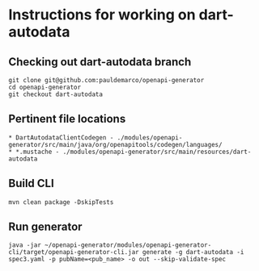 # Instructions for working on dart-autodata

## Checking out dart-autodata branch

    git clone git@github.com:pauldemarco/openapi-generator
    cd openapi-generator
    git checkout dart-autodata

## Pertinent file locations

    * DartAutodataClientCodegen - ./modules/openapi-generator/src/main/java/org/openapitools/codegen/languages/
    * *.mustache - ./modules/openapi-generator/src/main/resources/dart-autodata

## Build CLI

    mvn clean package -DskipTests

## Run generator

    java -jar ~/openapi-generator/modules/openapi-generator-cli/target/openapi-generator-cli.jar generate -g dart-autodata -i spec3.yaml -p pubName=<pub_name> -o out --skip-validate-spec